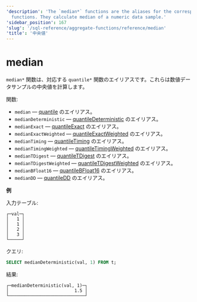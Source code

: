 ```yaml
---
'description': 'The `median*` functions are the aliases for the corresponding `quantile*`
  functions. They calculate median of a numeric data sample.'
'sidebar_position': 167
'slug': '/sql-reference/aggregate-functions/reference/median'
'title': '中央値'
---
```





# median

`median*` 関数は、対応する `quantile*` 関数のエイリアスです。これらは数値データサンプルの中央値を計算します。

関数:

- `median` — [quantile](/sql-reference/aggregate-functions/reference/quantile) のエイリアス。
- `medianDeterministic` — [quantileDeterministic](/sql-reference/aggregate-functions/reference/quantiledeterministic) のエイリアス。
- `medianExact` — [quantileExact](/sql-reference/aggregate-functions/reference/quantileexact#quantileexact) のエイリアス。
- `medianExactWeighted` — [quantileExactWeighted](/sql-reference/aggregate-functions/reference/quantileexactweighted) のエイリアス。
- `medianTiming` — [quantileTiming](/sql-reference/aggregate-functions/reference/quantiletiming) のエイリアス。
- `medianTimingWeighted` — [quantileTimingWeighted](/sql-reference/aggregate-functions/reference/quantiletimingweighted) のエイリアス。
- `medianTDigest` — [quantileTDigest](/sql-reference/aggregate-functions/reference/quantiletdigest) のエイリアス。
- `medianTDigestWeighted` — [quantileTDigestWeighted](/sql-reference/aggregate-functions/reference/quantiletdigestweighted) のエイリアス。
- `medianBFloat16` — [quantileBFloat16](/sql-reference/aggregate-functions/reference/quantilebfloat16) のエイリアス。
- `medianDD` — [quantileDD](/sql-reference/aggregate-functions/reference/quantileddsketch) のエイリアス。

**例**

入力テーブル:

```text
┌─val─┐
│   1 │
│   1 │
│   2 │
│   3 │
└─────┘
```

クエリ:

```sql
SELECT medianDeterministic(val, 1) FROM t;
```

結果:

```text
┌─medianDeterministic(val, 1)─┐
│                         1.5 │
└─────────────────────────────┘
```
